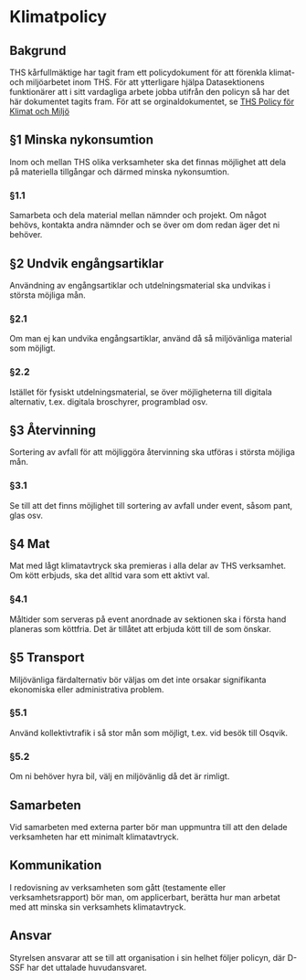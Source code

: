 # Klimatpolicy

## Bakgrund
THS kårfullmäktige har tagit fram ett policydokument för att förenkla klimat- och miljöarbetet inom THS. För att ytterligare hjälpa Datasektionens funktionärer att i sitt vardagliga arbete jobba utifrån den policyn så har det här dokumentet tagits fram. För att se orginaldokumentet, se [THS Policy för Klimat och Miljö](https://cdn.thskth.se/wp-content/uploads/2020/12/ths-policy-fr-klimat-och-milj_1920-kf-06.pdf)

## §1 Minska nykonsumtion
Inom och mellan THS olika verksamheter ska det finnas möjlighet att dela på materiella tillgångar och därmed minska nykonsumtion.

### §1.1
Samarbeta och dela material mellan nämnder och projekt. Om något behövs, kontakta andra nämnder och se över om dom redan äger det ni behöver.

## §2 Undvik engångsartiklar
Användning av engångsartiklar och utdelningsmaterial ska undvikas i största möjliga mån. 

### §2.1
Om man ej kan undvika engångsartiklar, använd då så miljövänliga material som möjligt.

### §2.2
Istället för fysiskt utdelningsmaterial, se över möjligheterna till digitala alternativ, t.ex. digitala broschyrer, programblad osv.

## §3 Återvinning
Sortering av avfall för att möjliggöra återvinning ska utföras i största möjliga mån.

### §3.1
Se till att det finns möjlighet till sortering av avfall under event, såsom pant, glas osv.

## §4 Mat
Mat med lågt klimatavtryck ska premieras i alla delar av THS verksamhet. Om kött erbjuds, ska det alltid vara som ett aktivt val.

### §4.1
Måltider som serveras på event anordnade av sektionen ska i första hand planeras som köttfria. Det är tillåtet att erbjuda kött till de som önskar.

## §5 Transport
Miljövänliga färdalternativ bör väljas om det inte orsakar signifikanta ekonomiska eller administrativa problem.

### §5.1
Använd kollektivtrafik i så stor mån som möjligt, t.ex. vid besök till Osqvik.

### §5.2
Om ni behöver hyra bil, välj en miljövänlig då det är rimligt.

## Samarbeten

Vid samarbeten med externa parter bör man uppmuntra till att den delade verksamheten har ett minimalt klimatavtryck.

## Kommunikation

I redovisning av verksamheten som gått (testamente eller verksamhetsrapport) bör man, om applicerbart, berätta hur man arbetat med att minska sin verksamhets klimatavtryck.

## Ansvar

Styrelsen ansvarar att se till att organisation i sin helhet följer policyn, där D-SSF har det uttalade huvudansvaret.

